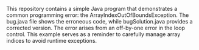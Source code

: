 This repository contains a simple Java program that demonstrates a common programming error: the ArrayIndexOutOfBoundsException. The bug.java file shows the erroneous code, while bugSolution.java provides a corrected version.  The error arises from an off-by-one error in the loop control.  This example serves as a reminder to carefully manage array indices to avoid runtime exceptions.